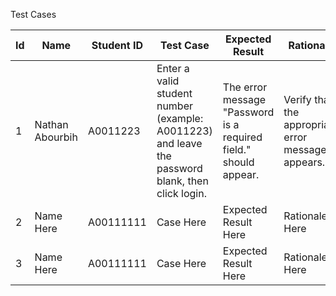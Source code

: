 Test Cases

Id | Name | Student ID | Test Case | Expected Result | Rationale | Technique
--- | --- | --- | --- | --- | --- | ---
1|Nathan Abourbih|A0011223|Enter a valid student number (example: A0011223) and leave the password blank, then click login.|The error message "Password is a required field." should appear.|Verify that the appropriate error message appears.|Error Guessing				
2|Name Here|A00111111|Case Here|Expected Result Here|Rationale Here|Type Here
3|Name Here|A00111111|Case Here|Expected Result Here|Rationale Here|Type Here
